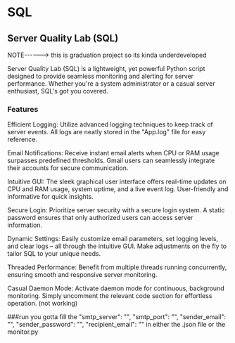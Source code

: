 # SQL

## Server Quality Lab (SQL)
NOTE------> this is graduation project so its kinda underdeveloped

Server Quality Lab (SQL) is a lightweight, yet powerful Python script designed to provide seamless monitoring and alerting for server performance. Whether you're a system administrator or a casual server enthusiast, SQL's got you covered.


### Features
Efficient Logging: Utilize advanced logging techniques to keep track of server events. All logs are neatly stored in the "App.log" file for easy reference.

Email Notifications: Receive instant email alerts when CPU or RAM usage surpasses predefined thresholds. Gmail users can seamlessly integrate their accounts for secure communication.

Intuitive GUI: The sleek graphical user interface offers real-time updates on CPU and RAM usage, system uptime, and a live event log. User-friendly and informative for quick insights.

Secure Login: Prioritize server security with a secure login system. A static password ensures that only authorized users can access server information.

Dynamic Settings: Easily customize email parameters, set logging levels, and clear logs – all through the intuitive GUI. Make adjustments on the fly to tailor SQL to your unique needs.

Threaded Performance: Benefit from multiple threads running concurrently, ensuring smooth and responsive server monitoring.

Casual Daemon Mode: Activate daemon mode for continuous, background monitoring. Simply uncomment the relevant code section for effortless operation. (not working)


###run
you gotta fill the 
  "smtp_server": "",
  "smtp_port": "",
  "sender_email": "",
  "sender_password": "",
  "recipient_email": ""
in either the .json file or the monitor.py
